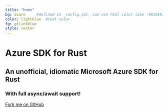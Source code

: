 ```yaml
---
title: "home"
bg: azure     #defined in _config.yml, can use html color like '#010101'
color: lightblue  #text color
fg: gtlinkblue
style: center
---
```



# Azure SDK for Rust

## An unofficial, idiomatic Microsoft Azure SDK for Rust

### With full async/await support!

<span id="forkongithub">
  <a href="{{ site.source_link }}" class="bg-blue">
    Fork me on GitHub
  </a>
</span>

<a href="https://twitter.com/MindFlavor"><span class="fa-stack fa-lg">
<i class="fa fa-circle fa-stack-2x"></i>
<i class="fa fa-twitter fa-stack-1x" style="color: white;"></i>
</span></a>
<a href="{{ site.source_link }}">
<span class="fa-stack fa-lg">
<i class="fa fa-circle fa-stack-2x"></i>
<i class="fa fa-github fa-stack-1x" style="color: white;"></i>
</span></a>
